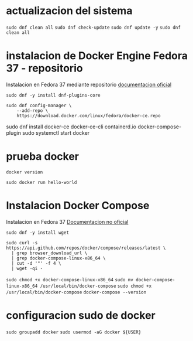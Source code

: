 # actualizacion del sistema

`sudo dnf clean all`
`sudo dnf check-update`
`sudo dnf update -y`
`sudo dnf clean all`

# instalacion de Docker Engine Fedora 37 - repositorio

Instalacion en Fedora 37 mediante repositorio [documentacion oficial](https://docs.docker.com/engine/install/fedora/)

`sudo dnf -y install dnf-plugins-core`

```
sudo dnf config-manager \
    --add-repo \
    https://download.docker.com/linux/fedora/docker-ce.repo
```
    
   
sudo dnf install docker-ce docker-ce-cli containerd.io docker-compose-plugin
sudo systemctl start docker

# prueba docker

`docker version`

`sudo docker run hello-world`

# Instalacion Docker Compose

Instalacion en Fedora 37 [Documentacion no oficial](https://computingforgeeks.com/install-and-use-docker-compose-on-fedora/)


`sudo dnf -y install wget`

```
sudo curl -s https://api.github.com/repos/docker/compose/releases/latest \
  | grep browser_download_url \
  | grep docker-compose-linux-x86_64 \
  | cut -d '"' -f 4 \
  | wget -qi -
```

`sudo chmod +x docker-compose-linux-x86_64`
`sudo mv docker-compose-linux-x86_64 /usr/local/bin/docker-compose`
`sudo chmod +x /usr/local/bin/docker-compose`
`docker-compose --version`

# configuracion sudo de docker

`sudo groupadd docker`
`sudo usermod -aG docker ${USER}`

